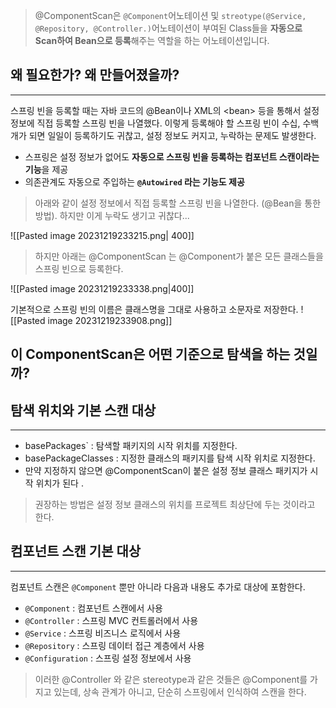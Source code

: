 > @ComponentScan은 `@Component`어노테이션 및 `streotype(@Service, @Repository, @Controller.)`어노테이션이 부여된 Class들을 **자동으로 Scan하여 Bean으로 등록**해주는 역할을 하는 어노테이션입니다.


## 왜 필요한가? 왜 만들어졌을까? 
---
스프링 빈을 등록할 때는 자바 코드의 @Bean이나 XML의 \<bean\> 등을 통해서 설정 정보에 직접 등록할 스프링 빈을 나열했다. 이렇게 등록해야 할 스프링 빈이 수십, 수백개가 되면 일일이 등록하기도 귀찮고, 설정 정보도 커지고, 누락하는 문제도 발생한다.
- 스프링은 설정 정보가 없어도 **자동으로 스프링 빈을 등록하는 컴포넌트 스캔이라는 기능**을 제공
- 의존관계도 자동으로 주입하는 **`@Autowired` 라는 기능도 제공**

> 아래와 같이 설정 정보에서 직접 등록할 스프링 빈을 나열한다. (@Bean을 통한 방법). 하지만 이게 누락도 생기고 귀찮다...

![[Pasted image 20231219233215.png| 400]]


> 하지만 아래는 @ComponentScan 는 @Component가 붙은 모든 클래스들을 스프링 빈으로 등록한다. 

![[Pasted image 20231219233338.png|400]]


기본적으로 스프링 빈의 이름은 클래스명을 그대로 사용하고 소문자로 저장한다. 
![[Pasted image 20231219233908.png]]



## 이 ComponentScan은 어떤 기준으로 탐색을 하는 것일까? 

## 탐색 위치와 기본 스캔 대상
--- 

- basePackages` : 탐색할 패키지의 시작 위치를 지정한다.
- basePackageClasses : 지정한 클래스의 패키지를 탐색 시작 위치로 지정한다. 
- 만약 지정하지 않으면 @ComponentScan이 붙은 설정 정보 클래스 패키지가 시작 위치가 된다 .

> 권장하는 방법은 설정 정보 클래스의 위치를 프로젝트 최상단에 두는 것이라고 한다. 


## 컴포넌트 스캔 기본 대상
---
컴포넌트 스캔은 `@Component` 뿐만 아니라 다음과 내용도 추가로 대상에 포함한다. 
- `@Component` : 컴포넌트 스캔에서 사용  
- `@Controller` : 스프링 MVC 컨트롤러에서 사용  
- `@Service` : 스프링 비즈니스 로직에서 사용
- `@Repository` : 스프링 데이터 접근 계층에서 사용 
- `@Configuration` : 스프링 설정 정보에서 사용


> 이러한 @Controller 와 같은 stereotype과 같은 것들은 @Component를 가지고 있는데, 상속 관계가 아니고, 단순히 스프링에서 인식하여 스캔을 한다. 

